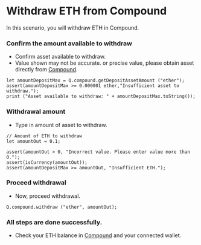 ```meta-Currency
```

# Withdraw ETH from Compound

In this scenario, you will withdraw ETH in Compound.

### Confirm the amount available to withdraw

- Confirm asset available to withdraw.
- Value shown may not be accurate. or precise value, please obtain asset directly from [Compound](https://app.compound.finance/).

```output-Dynamic
let amountDepositMax = Q.compound.getDepositAssetAmount ("ether");
assert(amountDepositMax >= 0.000001 ether,"Insufficient asset to withdraw.");
print ("Asset available to withdraw: " + amountDepositMax.toString());
```

### Withdrawal amount

- Type in amount of asset to withdraw.

```input ETH
// Amount of ETH to withdraw
let amountOut = 0.1;
```

```input-Verify
assert(amountOut > 0, "Incorrect value. Please enter value more than 0.");
assert(isCurrency(amountOut));
assert(amountDepositMax >= amountOut, "Insufficient ETH.");
```

### Proceed withdrawal

- Now, proceed withdrawal.

```taster
Q.compound.withdraw ("ether", amountOut);
```

### All steps are done successfully.

- Check your ETH balance in [Compound](https://app.compound.finance/) and your connected wallet.

